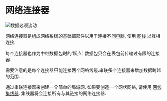 # 网络连接器
![数据必须流动](block:oc2:network_connector)

网络连接器是组成网络系统的基础部部件以用于连接不同[电脑](computer.md). 使用 [网线](../item/network_cable.md) 以互相连接.

每个连接器也作为中继数据包时的‘跃点’. 数据包只会在丢包前传输过有限的连接器.

需要注意的是每个连接器只能连接两个网络线缆.串联多个连接器来增加数据跨越的范围.

通过串联连接器来创建一个简单的局域网. 如果要创造一个网状网络, 请使用 [网线集线器](network_hub.md). 集线器将会连接所有与其链接的网络连接器.